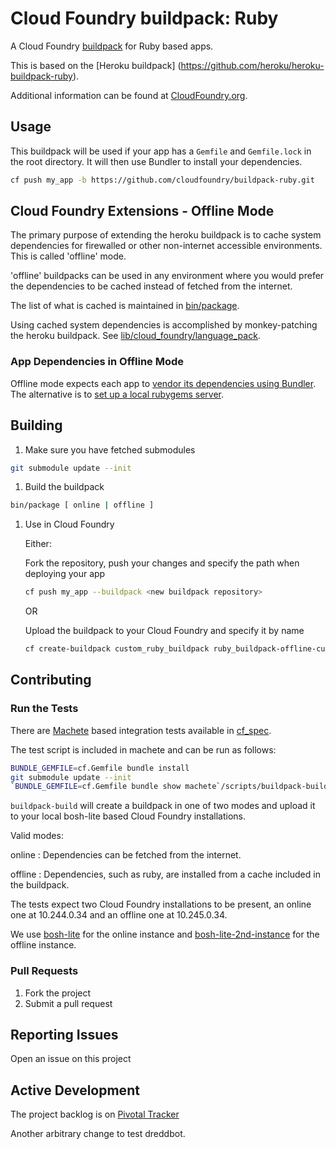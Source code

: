 # Cloud Foundry buildpack: Ruby

A Cloud Foundry [buildpack](http://docs.cloudfoundry.org/buildpacks/) for Ruby based apps.

This is based on the [Heroku buildpack] (https://github.com/heroku/heroku-buildpack-ruby).

Additional information can be found at [CloudFoundry.org](http://docs.cloudfoundry.org/buildpacks/).

## Usage

This buildpack will be used if your app has a `Gemfile` and `Gemfile.lock` in the root directory. It will then use Bundler to install your dependencies. 

```bash
cf push my_app -b https://github.com/cloudfoundry/buildpack-ruby.git
```

## Cloud Foundry Extensions - Offline Mode

The primary purpose of extending the heroku buildpack is to cache system dependencies for firewalled or other non-internet accessible environments. This is called 'offline' mode.

'offline' buildpacks can be used in any environment where you would prefer the dependencies to be cached instead of fetched from the internet.
 
The list of what is cached is maintained in [bin/package](bin/package).
 
Using cached system dependencies is accomplished by monkey-patching the heroku buildpack. See [lib/cloud_foundry/language_pack](lib/cloud_foundry/language_pack).

### App Dependencies in Offline Mode
Offline mode expects each app to [vendor its dependencies using Bundler](http://bundler.io/v1.1/bundle_package.html). The alternative is to [set up a local rubygems server](http://guides.rubygems.org/run-your-own-gem-server).

## Building

1. Make sure you have fetched submodules

  ```bash
  git submodule update --init
  ```

1. Build the buildpack
    
  ```bash
  bin/package [ online | offline ]
  ```
    
1. Use in Cloud Foundry

    Either:
    
    Fork the repository, push your changes and specify the path when deploying your app
    ```bash
    cf push my_app --buildpack <new buildpack repository>
    ```
    
    OR
    
    Upload the buildpack to your Cloud Foundry and specify it by name
    
    ```bash
    cf create-buildpack custom_ruby_buildpack ruby_buildpack-offline-custom.zip 1
    ```

## Contributing

### Run the Tests

There are [Machete](https://github.com/pivotal-cf-experimental/machete) based integration tests available in [cf_spec](cf_spec).

The test script is included in machete and can be run as follows:

```bash
BUNDLE_GEMFILE=cf.Gemfile bundle install
git submodule update --init
`BUNDLE_GEMFILE=cf.Gemfile bundle show machete`/scripts/buildpack-build [mode]
```

`buildpack-build` will create a buildpack in one of two modes and upload it to your local bosh-lite based Cloud Foundry installations.

Valid modes:

online : Dependencies can be fetched from the internet.

offline : Dependencies, such as ruby, are installed from a cache included in the buildpack.

The tests expect two Cloud Foundry installations to be present, an online one at 10.244.0.34 and an offline one at 10.245.0.34.

We use [bosh-lite](https://github.com/cloudfoundry/bosh-lite) for the online instance and [bosh-lite-2nd-instance](https://github.com/cf-buildpacks/bosh-lite-2nd-instance) for the offline instance.

### Pull Requests

1. Fork the project
1. Submit a pull request

## Reporting Issues

Open an issue on this project

## Active Development

The project backlog is on [Pivotal Tracker](https://www.pivotaltracker.com/projects/1042066)

Another arbitrary change to test dreddbot.
